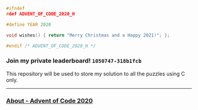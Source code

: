```c
#ifndef
#def ADVENT_OF_CODE_2020_H

#define YEAR 2020

void wishes() { return "Merry Christmas and a Happy 2021!"; };

#endif /* ADVENT_OF_CODE_2020_H */
```

### Join my private leaderboard! `1050747-318b1fcb`

This repository will be used to store my solution to all the puzzles using C only.

---

### [About - Advent of Code 2020](https://adventofcode.com/2020/about)
